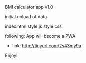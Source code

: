 BMI calculator app v1.0

initial upload of data

index.html
style.js
style.css

following:
App will become a PWA
- link: http://tinyurl.com/2s43my9a

Enjoy!
